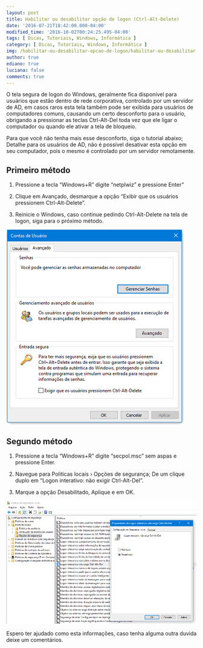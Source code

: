 ```yaml
---
layout: post
title: Habilitar ou desabilitar opção de logon (Ctrl-Alt-Delete)
date: '2016-07-21T18:42:00.000-04:00'
modified_time: '2016-10-02T00:24:25.495-04:00'
tags: [ Dicas, Tutoriais, Windows, Informática ]
category: [ Dicas, Tutoriais, Windows, Informática ]
img: /habilitar-ou-desabilitar-opcao-de-logon/habilitar-ou-desabilitar-opcao-de-logon.jpg
author: true
ediano: true
luciana: false
comments: true
---
```


O tela segura de logon do Windows, geralmente fica disponível para usuários que estão dentro de rede corporativa, controlado por um servidor de AD, em casos raros esta tela também pode ser exibida para usuários de computadores comuns, causando um certo desconforto para o usuário, obrigando a pressionar as teclas Ctrl-Alt-Del toda vez que ele ligar o computador ou quando ele ativar a tela de bloqueio.

Para que você não tenha mais esse desconforto, siga o tutorial abaixo; Detalhe para os usuários de AD, não é possível desativar esta opção em seu computador, pois o mesmo é controlado por um servidor remotamente.

## Primeiro método
1. Pressione a tecla “Windows+R” digite “netplwiz” e pressione Enter”

2. Clique em Avançado, desmarque a opção “Exibir que os usuários pressionem Ctrl-Alt-Delete”.

3. Reinicie o Windows, caso continue pedindo Ctrl-Alt-Delete na tela de logon, siga para o próximo método.

![Contas de usuário](/img/post/habilitar-ou-desabilitar-opcao-de-logon/contas-de-usuario.png)

## Segundo método
1. Pressione a tecla “Windows+R” digite “secpol.msc” sem aspas e pressione Enter.

2. Navegue para Politicas locais › Opções de segurança; De um clique duplo em “Logon interativo: não exigir Ctrl-Alt-Del”.

3. Marque a opção Desabilitado, Aplique e em OK.

![Politicas de segurança local](/img/post/habilitar-ou-desabilitar-opcao-de-logon/politicas-de-seguranca.png)

Espero ter ajudado como esta informações, caso tenha alguma outra duvida deixe um comentários.